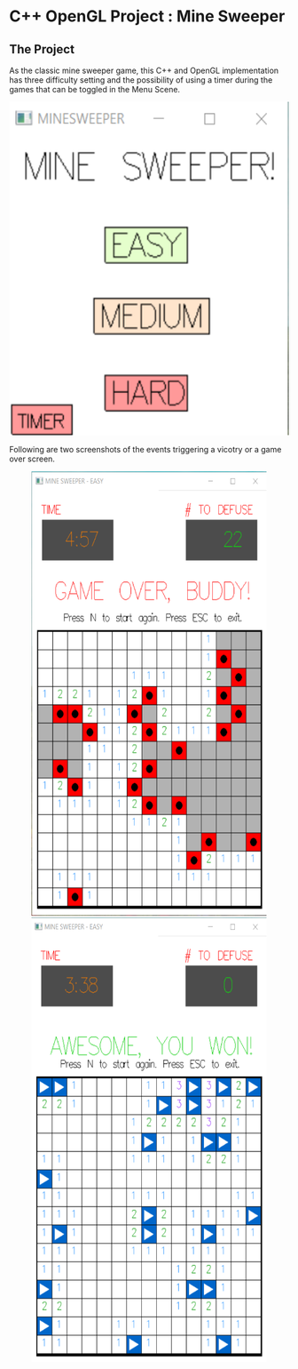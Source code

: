 # C++ OpenGL Project : Mine Sweeper

## The Project
As the classic mine sweeper game, this C++ and OpenGL implementation has three difficulty setting and the possibility
of using a timer during the games that can be toggled in the Menu Scene.

<div align=center>
<img src="https://github.com/MicheleZito/OpenGL-Projects/blob/main/MineSweeper/images/minesweeper_menu.png" height="600" />
</div>

Following are two screenshots of the events triggering a vicotry or a game over screen.

<div align=center>
  <figure>
<img src="https://github.com/MicheleZito/OpenGL-Projects/blob/main/MineSweeper/images/minesweeper_game_over.png" height="800" />
  <img src="https://github.com/MicheleZito/OpenGL-Projects/blob/main/MineSweeper/images/minesweeper_victory.png" height="800" />
  </figure>
</div>
